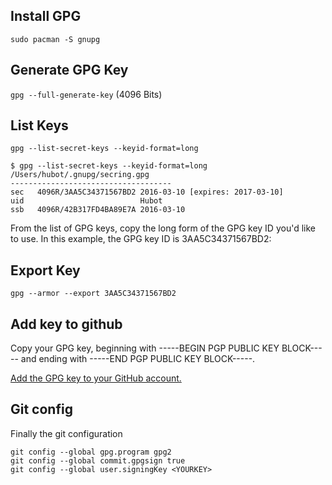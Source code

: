 ## Install GPG
`sudo pacman -S gnupg`

## Generate GPG Key
`gpg --full-generate-key`
(4096 Bits)

## List Keys
`gpg --list-secret-keys --keyid-format=long` 

```
$ gpg --list-secret-keys --keyid-format=long
/Users/hubot/.gnupg/secring.gpg
------------------------------------
sec   4096R/3AA5C34371567BD2 2016-03-10 [expires: 2017-03-10]
uid                          Hubot 
ssb   4096R/42B317FD4BA89E7A 2016-03-10
```
From the list of GPG keys, copy the long form of the GPG key ID you'd like to use. In this example, the GPG key ID is 3AA5C34371567BD2:

## Export Key

`gpg --armor --export 3AA5C34371567BD2`

## Add key to github
Copy your GPG key, beginning with -----BEGIN PGP PUBLIC KEY BLOCK----- and ending with -----END PGP PUBLIC KEY BLOCK-----.

[Add the GPG key to your GitHub account.](https://docs.github.com/en/authentication/managing-commit-signature-verification/adding-a-new-gpg-key-to-your-github-account) 

## Git config
Finally the git configuration 

`git config --global gpg.program gpg2`   
`git config --global commit.gpgsign true`   
`git config --global user.signingKey <YOURKEY>`   
